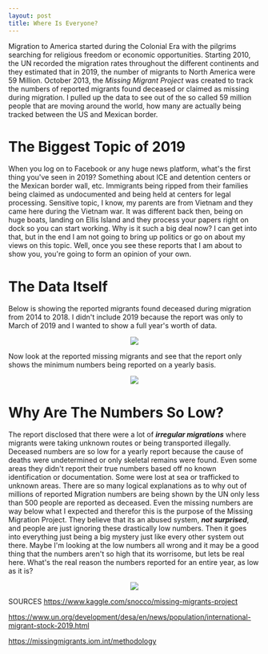 ```yaml
---
layout: post
title: Where Is Everyone?
---
```


Migration to America started during the Colonial Era with the pilgrims searching for religious freedom or economic opportunities.
Starting 2010, the UN recorded the migration rates throughout the different continents and they estimated that in 2019, the number of migrants to North America were 59 Million. October 2013, the *Missing Migrant Project* was created to track the numbers of reported migrants found deceased or claimed as missing during migration. I pulled up the data to see out of the so called 59 million people that are moving around the world, how many are actually being tracked between the US and Mexican border. 

# The Biggest Topic of 2019

When you log on to Facebook or any huge news platform, what's the first thing you've seen in 2019? Something about ICE and detention centers or the Mexican border wall, etc. Immigrants being ripped from their families being claimed as undocumented and being held at centers for legal processing. Sensitive topic, I know, my parents are from Vietnam and they came here during the Vietnam war. It was different back then, being on huge boats, landing on Ellis Island and they process your papers right on dock so you can start working. Why is it such a big deal now? I can get into that, but in the end I am not going to bring up politics or go on about my views on this topic. Well, once you see these reports that I am about to show you, you're going to form an opinion of your own. 

# The Data Itself

Below is showing the reported migrants found deceased during migration from 2014 to 2018. I didn't include 2019 because the report was only to March of 2019 and I wanted to show a full year's worth of data. 

<p align="center">
  <img src="https://raw.githubusercontent.com/hyamynl619/hyamynl619.github.io/master/img/v1.png">
</p>

Now look at the reported missing migrants and see that the report only shows the minimum numbers being reported on a yearly basis.

<p align="center">
  <img src="https://raw.githubusercontent.com/hyamynl619/hyamynl619.github.io/master/img/v2.png">
</p>

# Why Are The Numbers So Low?

The report disclosed that there were a lot of ***irregular migrations*** where migrants were taking unknown routes or being transported illegally. Deceased numbers are so low for a yearly report because the cause of deaths were undetermined or only skeletal remains were found. Even some areas they didn't report their true numbers based off no known identification or documentation. Some were lost at sea or trafficked to unknown areas. There are so many logical explanations as to why out of millions of reported Migration numbers are being shown by the UN only less than 500 people are reported as deceased. Even the missing numbers are way below what I expected and therefor this is the purpose of the Missing Migration Project. They believe that its an abused system, ***not surprised***, and people are just ignoring these drastically low numbers. Then it goes into everything just being a big mystery just like every other system out there. Maybe I'm looking at the low numbers all wrong and it may be a good thing that the numbers aren't so high that its worrisome, but lets be real here. What's the real reason the numbers reported for an entire year, as low as it is? 
<p align="center">
  <img src="https://raw.githubusercontent.com/hyamynl619/hyamynl619.github.io/master/img/Thinking_Face_Emoji_large_24.png">
</p>



SOURCES
https://www.kaggle.com/snocco/missing-migrants-project

https://www.un.org/development/desa/en/news/population/international-migrant-stock-2019.html

https://missingmigrants.iom.int/methodology
